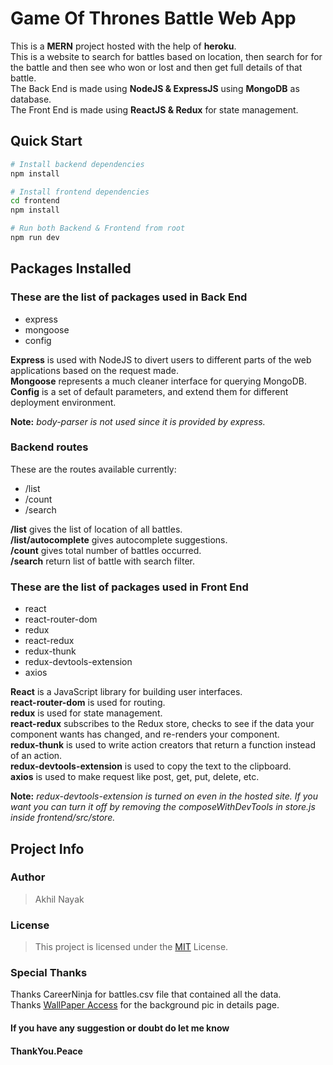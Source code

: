 # Game Of Thrones Battle Web App

This is a **MERN** project hosted with the help of **heroku**.  
This is a website to search for battles based on location, then search for for the battle and then see who won or lost and then get full details of that battle.  
The Back End is made using **NodeJS & ExpressJS** using **MongoDB** as database.  
The Front End is made using **ReactJS & Redux** for state management.

## Quick Start

```bash
# Install backend dependencies
npm install

# Install frontend dependencies
cd frontend
npm install

# Run both Backend & Frontend from root
npm run dev
```

## Packages Installed

### These are the list of packages used in Back End

- express
- mongoose
- config

**Express** is used with NodeJS to divert users to different parts of the web applications based on the request made.  
**Mongoose** represents a much cleaner interface for querying MongoDB.  
**Config** is a set of default parameters, and extend them for different deployment environment.

**Note:** _body-parser is not used since it is provided by express._

### Backend routes

These are the routes available currently:

- /list
- /count
- /search

**/list** gives the list of location of all battles.  
**/list/autocomplete** gives autocomplete suggestions.  
**/count** gives total number of battles occurred.  
**/search** return list of battle with search filter.

### These are the list of packages used in Front End

- react
- react-router-dom
- redux
- react-redux
- redux-thunk
- redux-devtools-extension
- axios

**React** is a JavaScript library for building user interfaces.  
**react-router-dom** is used for routing.  
**redux** is used for state management.  
**react-redux** subscribes to the Redux store, checks to see if the data your component wants has changed, and re-renders your component.  
**redux-thunk** is used to write action creators that return a function instead of an action.  
**redux-devtools-extension** is used to copy the text to the clipboard.  
**axios** is used to make request like post, get, put, delete, etc.

**Note:** _redux-devtools-extension is turned on even in the hosted site. If you want you can turn it off by removing the composeWithDevTools in store.js inside frontend/src/store._

## Project Info

### Author

> Akhil Nayak

### License

> This project is licensed under the [MIT](https://choosealicense.com/licenses/mit/) License.

### Special Thanks

Thanks CareerNinja for battles.csv file that contained all the data.  
Thanks [WallPaper Access](https://wallpaperaccess.com/game-of-thrones) for the background pic in details page.

#### If you have any suggestion or doubt do let me know

#### ThankYou.Peace
